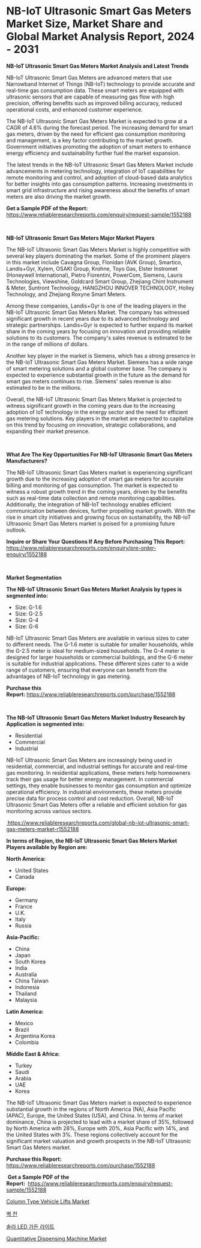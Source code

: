 <p><h1>NB-IoT Ultrasonic Smart Gas Meters Market Size, Market Share and Global Market Analysis Report, 2024 - 2031</h1></p><p><strong>NB-IoT Ultrasonic Smart Gas Meters Market Analysis and Latest Trends</strong></p>
<p><p>NB-IoT Ultrasonic Smart Gas Meters are advanced meters that use Narrowband Internet of Things (NB-IoT) technology to provide accurate and real-time gas consumption data. These smart meters are equipped with ultrasonic sensors that are capable of measuring gas flow with high precision, offering benefits such as improved billing accuracy, reduced operational costs, and enhanced customer experience.</p><p>The NB-IoT Ultrasonic Smart Gas Meters Market is expected to grow at a CAGR of 4.6% during the forecast period. The increasing demand for smart gas meters, driven by the need for efficient gas consumption monitoring and management, is a key factor contributing to the market growth. Government initiatives promoting the adoption of smart meters to enhance energy efficiency and sustainability further fuel the market expansion.</p><p>The latest trends in the NB-IoT Ultrasonic Smart Gas Meters Market include advancements in metering technology, integration of IoT capabilities for remote monitoring and control, and adoption of cloud-based data analytics for better insights into gas consumption patterns. Increasing investments in smart grid infrastructure and rising awareness about the benefits of smart meters are also driving the market growth.</p></p>
<p><strong>Get a Sample PDF of the Report:&nbsp;</strong> <a href="https://www.reliableresearchreports.com/enquiry/request-sample/1552188">https://www.reliableresearchreports.com/enquiry/request-sample/1552188</a></p>
<p>&nbsp;</p>
<p><strong>NB-IoT Ultrasonic Smart Gas Meters Major Market Players</strong></p>
<p><p>The NB-IoT Ultrasonic Smart Gas Meters Market is highly competitive with several key players dominating the market. Some of the prominent players in this market include Cavagna Group, Flonidan (AVK Group), Smartico, Landis+Gyr, Xylem, OSAKI Group, Krohne, Toyo Gas, Elster Instromet (Honeywell International), Pietro Fiorentini, PowerCom, Siemens, Lauris Technologies, Viewshine, Goldcard Smart Group, Zhejiang Chint Instrument & Meter, Suntront Technology, HANGZHOU INNOVER TECHNOLOGY, Holley Technology, and Zhejiang Roxyne Smart Meters.</p><p>Among these companies, Landis+Gyr is one of the leading players in the NB-IoT Ultrasonic Smart Gas Meters Market. The company has witnessed significant growth in recent years due to its advanced technology and strategic partnerships. Landis+Gyr is expected to further expand its market share in the coming years by focusing on innovation and providing reliable solutions to its customers. The company's sales revenue is estimated to be in the range of millions of dollars.</p><p>Another key player in the market is Siemens, which has a strong presence in the NB-IoT Ultrasonic Smart Gas Meters Market. Siemens has a wide range of smart metering solutions and a global customer base. The company is expected to experience substantial growth in the future as the demand for smart gas meters continues to rise. Siemens' sales revenue is also estimated to be in the millions.</p><p>Overall, the NB-IoT Ultrasonic Smart Gas Meters Market is projected to witness significant growth in the coming years due to the increasing adoption of IoT technology in the energy sector and the need for efficient gas metering solutions. Key players in the market are expected to capitalize on this trend by focusing on innovation, strategic collaborations, and expanding their market presence.</p></p>
<p>&nbsp;</p>
<p><strong>What Are The Key Opportunities For NB-IoT Ultrasonic Smart Gas Meters Manufacturers?</strong></p>
<p><p>The NB-IoT Ultrasonic Smart Gas Meters market is experiencing significant growth due to the increasing adoption of smart gas meters for accurate billing and monitoring of gas consumption. The market is expected to witness a robust growth trend in the coming years, driven by the benefits such as real-time data collection and remote monitoring capabilities. Additionally, the integration of NB-IoT technology enables efficient communication between devices, further propelling market growth. With the rise in smart city initiatives and growing focus on sustainability, the NB-IoT Ultrasonic Smart Gas Meters market is poised for a promising future outlook.</p></p>
<p><strong>Inquire or Share Your Questions If Any Before Purchasing This Report:</strong> <a href="https://www.reliableresearchreports.com/enquiry/pre-order-enquiry/1552188">https://www.reliableresearchreports.com/enquiry/pre-order-enquiry/1552188</a></p>
<p>&nbsp;</p>
<p><strong>Market Segmentation</strong></p>
<p><strong>The NB-IoT Ultrasonic Smart Gas Meters Market Analysis by types is segmented into:</strong></p>
<p><ul><li>Size: G-1.6</li><li>Size: G-2.5</li><li>Size: G-4</li><li>Size: G-6</li></ul></p>
<p><p>NB-IoT Ultrasonic Smart Gas Meters are available in various sizes to cater to different needs. The G-1.6 meter is suitable for smaller households, while the G-2.5 meter is ideal for medium-sized households. The G-4 meter is designed for larger households or commercial buildings, and the G-6 meter is suitable for industrial applications. These different sizes cater to a wide range of customers, ensuring that everyone can benefit from the advantages of NB-IoT technology in gas metering.</p></p>
<p><strong>Purchase this Report:&nbsp;</strong><a href="https://www.reliableresearchreports.com/purchase/1552188">https://www.reliableresearchreports.com/purchase/1552188</a></p>
<p>&nbsp;</p>
<p><strong>The NB-IoT Ultrasonic Smart Gas Meters Market Industry Research by Application is segmented into:</strong></p>
<p><ul><li>Residential</li><li>Commercial</li><li>Industrial</li></ul></p>
<p><p>NB-IoT Ultrasonic Smart Gas Meters are increasingly being used in residential, commercial, and industrial settings for accurate and real-time gas monitoring. In residential applications, these meters help homeowners track their gas usage for better energy management. In commercial settings, they enable businesses to monitor gas consumption and optimize operational efficiency. In industrial environments, these meters provide precise data for process control and cost reduction. Overall, NB-IoT Ultrasonic Smart Gas Meters offer a reliable and efficient solution for gas monitoring across various sectors.</p></p>
<p><a href="https://www.reliableresearchreports.com/global-nb-iot-ultrasonic-smart-gas-meters-market-r1552188">&nbsp;https://www.reliableresearchreports.com/global-nb-iot-ultrasonic-smart-gas-meters-market-r1552188</a></p>
<p><strong>In terms of Region, the NB-IoT Ultrasonic Smart Gas Meters Market Players available by Region are:</strong></p>
<p>
    <p> <strong> North America: </strong>
        <ul>
            <li>United States</li>
            <li>Canada</li>
        </ul>
        </p> 
    <p> <strong> Europe: </strong>
        <ul>
            <li>Germany</li>
            <li>France</li>
            <li>U.K.</li>
            <li>Italy</li>
            <li>Russia</li>
        </ul>
        </p> 
    <p> <strong> Asia-Pacific: </strong>
        <ul>
            <li>China</li>
            <li>Japan</li>
            <li>South Korea</li>
            <li>India</li>
            <li>Australia</li>
            <li>China Taiwan</li>
            <li>Indonesia</li>
            <li>Thailand</li>
            <li>Malaysia</li>
        </ul>
        </p> 
    <p> <strong> Latin America: </strong>
        <ul>
            <li>Mexico</li>
            <li>Brazil</li>
            <li>Argentina Korea</li>
            <li>Colombia</li>
        </ul>
        </p> 
    <p> <strong> Middle East & Africa: </strong>
        <ul>
            <li>Turkey</li>
            <li>Saudi</li>
            <li>Arabia</li>
            <li>UAE</li>
            <li>Korea</li>
        </ul>
    </p>
    </p>
<p><p>The NB-IoT Ultrasonic Smart Gas Meters market is expected to experience substantial growth in the regions of North America (NA), Asia Pacific (APAC), Europe, the United States (USA), and China. In terms of market dominance, China is projected to lead with a market share of 35%, followed by North America with 28%, Europe with 20%, Asia Pacific with 14%, and the United States with 3%. These regions collectively account for the significant market valuation and growth prospects in the NB-IoT Ultrasonic Smart Gas Meters market.</p></p>
<p><strong>Purchase this Report: </strong><a href="https://www.reliableresearchreports.com/purchase/1552188">https://www.reliableresearchreports.com/purchase/1552188</a></p>
<p>&nbsp;<strong>Get a Sample PDF of the Report:&nbsp;&nbsp;</strong><a href="https://www.reliableresearchreports.com/enquiry/request-sample/1552188">https://www.reliableresearchreports.com/enquiry/request-sample/1552188</a></p>
<p><strong></strong></p>
<p><p><a href="https://github.com/mabutironaldo/Market-Research-Report-List-4/blob/main/column-type-vehicle-lifts-market.md">Column Type Vehicle Lifts Market</a></p><p><a href="https://github.com/Hubertstyenger6685/Market-Research-Report-List-1/blob/main/223686136094.md">벽 천</a></p><p><a href="https://github.com/anton65482023/Market-Research-Report-List-1/blob/main/610614836095.md">솔라 LED 가든 라이트</a></p><p><a href="https://github.com/biheemgalvinlouises6hokrh3h/Market-Research-Report-List-2/blob/main/quantitative-dispensing-machine-market.md">Quantitative Dispensing Machine Market</a></p></p>